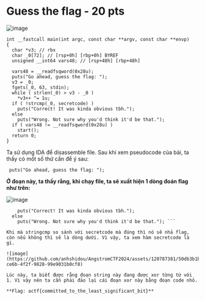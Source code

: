 # Guess the flag - 20 pts

![image](https://github.com/anhshidou/AngstromCTF2024/assets/120787381/e11a911c-5c7d-4378-aa7c-5a053c14ea3c)

```
int __fastcall main(int argc, const char **argv, const char **envp)
{
  char *v3; // rbx
  char _0[72]; // [rsp+0h] [rbp+0h] BYREF
  unsigned __int64 vars48; // [rsp+48h] [rbp+48h]

  vars48 = __readfsqword(0x28u);
  puts("Go ahead, guess the flag: ");
  v3 = _0;
  fgets(_0, 63, stdin);
  while ( strlen(_0) > v3 - _0 )
    *v3++ ^= 1u;
  if ( !strcmp(_0, secretcode) )
    puts("Correct! It was kinda obvious tbh.");
  else
    puts("Wrong. Not sure why you'd think it'd be that.");
  if ( vars48 != __readfsqword(0x28u) )
    start();
  return 0;
}
```

Ta sử dụng IDA để disassemble file. Sau khi xem pseudocode của bài, ta thấy có mốt số thứ cần để ý sau:

```  puts("Go ahead, guess the flag: "); ```

**Ở đoạn này, ta thấy rằng, khi chạy file, ta sẽ xuất hiện 1 dòng đoán flag như trên:**

![image](https://github.com/anhshidou/AngstromCTF2024/assets/120787381/07ef046a-0f8e-4072-ad4f-46b65d576c5c)


``` if ( !strcmp(_0, secretcode) )
    puts("Correct! It was kinda obvious tbh.");
  else
    puts("Wrong. Not sure why you'd think it'd be that."); ```

Khi mà stringcmp so sánh với secretcode mà đúng thì nó sẽ nhả flag, còn nếu không thì sẽ là dòng dưới. Vì vậy, ta xem hàm secretcode là gì.

![image](https://github.com/anhshidou/AngstromCTF2024/assets/120787381/50db3b1b-ce6b-4f2f-9828-99e9031b0cf8)

Lúc này, ta biết được rằng đoạn string này đang được xor từng từ với 1. Vì vậy nên ta cần phải đảo lại cái đoạn xor này bằng đoạn code nhỏ.

**Flag: actf{committed_to_the_least_significant_bit}**
